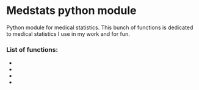 # Medstats python module

Python module for medical statistics. This bunch of functions is dedicated to medical statistics I use in my work and for fun.

### List of functions:

- 
- 
- 
- 


